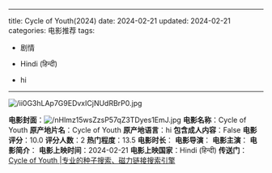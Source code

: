 
---
title: Cycle of Youth(2024)
date: 2024-02-21
updated: 2024-02-21
categories: 电影推荐
tags:

- 剧情

- Hindi (हिन्दी)
- hi
---

<img src="https://image.tmdb.org/t/p/original/ii0G3hLAp7G9EDvxICjNUdRBrP0.jpg" alt="/ii0G3hLAp7G9EDvxICjNUdRBrP0.jpg" title="/ii0G3hLAp7G9EDvxICjNUdRBrP0.jpg">

**电影封面**：<img src="https://image.tmdb.org/t/p/w200/nHlmz15wsZzsP57qZ3TDyes1EmJ.jpg" alt="/nHlmz15wsZzsP57qZ3TDyes1EmJ.jpg" title="/nHlmz15wsZzsP57qZ3TDyes1EmJ.jpg">
**电影名称**：Cycle of Youth
**原产地片名**：Cycle of Youth
**原产地语言**：hi
**包含成人内容**：False
**电影评分**：10.0
**评分人数**：2
**热门程度**：13.5
**电影时长**：
**电影导演**：
**电影主演**：
**电影简介**：
**电影上映时间**：2024-02-21
**电影上映国家**：Hindi (हिन्दी)
**传送门**：[Cycle of Youth |专业的种子搜索、磁力链接搜索引擎](https://movie.amd794.com:2083/?search=Cycle%20of%20Youth&ordering=&mode=match_phrase&page_size=10&page=1)

